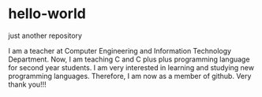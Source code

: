 # hello-world
just another repository

I am a teacher at Computer Engineering and Information Technology Department.
Now, I am teaching C and C plus plus programming language for second year students.
I am very interested in learning and studying new programming languages. Therefore,
I am now as a member of github. Very thank you!!!
